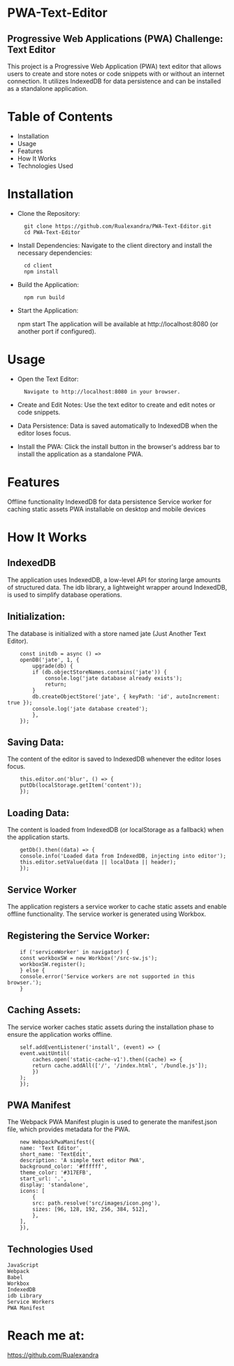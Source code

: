 # PWA-Text-Editor
## Progressive Web Applications (PWA) Challenge: Text Editor


This project is a Progressive Web Application (PWA) text editor that allows users to create and store notes or code snippets with or without an internet connection. It utilizes IndexedDB for data persistence and can be installed as a standalone application.

# Table of Contents
- Installation
- Usage
- Features
- How It Works
- Technologies Used

# Installation
- Clone the Repository:

        git clone https://github.com/Rualexandra/PWA-Text-Editor.git
        cd PWA-Text-Editor

- Install Dependencies:
Navigate to the client directory and install the necessary dependencies:

        cd client
        npm install
- Build the Application:

        npm run build

- Start the Application:

    npm start
    The application will be available at http://localhost:8080 (or another port if configured).

# Usage
- Open the Text Editor:

        Navigate to http://localhost:8080 in your browser.

- Create and Edit Notes:
Use the text editor to create and edit notes or code snippets.

- Data Persistence:
Data is saved automatically to IndexedDB when the editor loses focus.

- Install the PWA:
Click the install button in the browser's address bar to install the application as a standalone PWA.

# Features
Offline functionality
IndexedDB for data persistence
Service worker for caching static assets
PWA installable on desktop and mobile devices

# How It Works
## IndexedDB
The application uses IndexedDB, a low-level API for storing large amounts of structured data. The idb library, a lightweight wrapper around IndexedDB, is used to simplify database operations.

## Initialization:
The database is initialized with a store named jate (Just Another Text Editor).

        const initdb = async () =>
        openDB('jate', 1, {
            upgrade(db) {
            if (db.objectStoreNames.contains('jate')) {
                console.log('jate database already exists');
                return;
            }
            db.createObjectStore('jate', { keyPath: 'id', autoIncrement: true });
            console.log('jate database created');
            },
        });
        
## Saving Data:
The content of the editor is saved to IndexedDB whenever the editor loses focus.

        this.editor.on('blur', () => {
        putDb(localStorage.getItem('content'));
        });

## Loading Data:
The content is loaded from IndexedDB (or localStorage as a fallback) when the application starts.

        getDb().then((data) => {
        console.info('Loaded data from IndexedDB, injecting into editor');
        this.editor.setValue(data || localData || header);
        });

## Service Worker
The application registers a service worker to cache static assets and enable offline functionality. The service worker is generated using Workbox.

## Registering the Service Worker:

        if ('serviceWorker' in navigator) {
        const workboxSW = new Workbox('/src-sw.js');
        workboxSW.register();
        } else {
        console.error('Service workers are not supported in this browser.');
        }

## Caching Assets:

The service worker caches static assets during the installation phase to ensure the application works offline.

        self.addEventListener('install', (event) => {
        event.waitUntil(
            caches.open('static-cache-v1').then((cache) => {
            return cache.addAll(['/', '/index.html', '/bundle.js']);
            })
        );
        });
## PWA Manifest
The Webpack PWA Manifest plugin is used to generate the manifest.json file, which provides metadata for the PWA.

        new WebpackPwaManifest({
        name: 'Text Editor',
        short_name: 'TextEdit',
        description: 'A simple text editor PWA',
        background_color: '#ffffff',
        theme_color: '#317EFB',
        start_url: '.',
        display: 'standalone',
        icons: [
            {
            src: path.resolve('src/images/icon.png'),
            sizes: [96, 128, 192, 256, 384, 512],
            },
        ],
        }),
## Technologies Used
    JavaScript
    Webpack
    Babel
    Workbox
    IndexedDB
    idb Library
    Service Workers
    PWA Manifest

# Reach me at:
https://github.com/Rualexandra